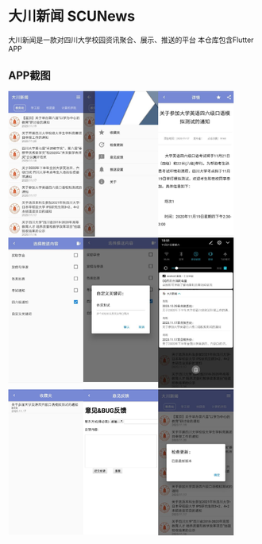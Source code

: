 # 大川新闻 SCUNews

大川新闻是一款对四川大学校园资讯聚合、展示、推送的平台
本仓库包含Flutter APP

## APP截图

<img src='Screenshots/1.jpg'  align='left' width='30%'>
<img src='Screenshots/2.jpg'   align='left' width='30%'>
<img src='Screenshots/3.jpg'  width='30%'>
<img src='Screenshots/4.jpg'  align='left' width='30%'>
<img src='Screenshots/5.jpg' align='left' width='30%'>
<img src='Screenshots/6.jpg' width='30%'>
<img src='Screenshots/7.jpg' align='left' width='30%'>
<img src='Screenshots/8.jpg' align='left' width='30%'>
<img src='Screenshots/9.jpg' align='left' width='30%'>

